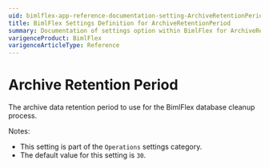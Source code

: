 ```yaml
---
uid: bimlflex-app-reference-documentation-setting-ArchiveRetentionPeriod
title: BimlFlex Settings Definition for ArchiveRetentionPeriod
summary: Documentation of settings option within BimlFlex for ArchiveRetentionPeriod
varigenceProduct: BimlFlex
varigenceArticleType: Reference
---
```


# Archive Retention Period

The archive data retention period to use for the BimlFlex database cleanup process.

Notes:
* This setting is part of the `Operations` settings category.
* The default value for this setting is `30`.